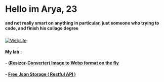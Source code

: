 # Hello im Arya, 23
#### and not really smart on anything in particular, just someone who trying to code, and finish his collage degree 
##### 
[![Website](https://img.shields.io/badge/LinkedIn-0077B5?style=for-the-badge&logo=linkedin&logoColor=white)](https://www.linkedin.com/in/arya-rangga-kusuma)

#### My lab :
#### - [(Resizer-Converter) Image to Webp format on the fly](https://iwebp.projectxi.my.id/ "Heading link")
#### - [ Free Json Storage ( Restful API )](https://json.projectxi.my.id/ "Heading link")
